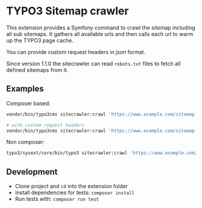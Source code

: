 # TYPO3 Sitemap crawler

This extension provides a Symfony command to crawl the sitemap including all sub sitemaps. It gathers all available urls and then calls each url to warm up the TYPO3 page cache.

You can provide custom request headers in json format.

Since version 1.1.0 the sitecrawler can read `robots.txt` files to fetch all defined sitemaps from it.

## Examples

Composer based:
```bash
vendor/bin/typo3cms sitecrawler:crawl 'https://www.example.com/sitemap.xml'

# with custom request headers
vendor/bin/typo3cms sitecrawler:crawl 'https://www.example.com/sitemap.xml' '{"X-Pjax": true}'
```
Non composer:
```bash
typo3/sysext/core/bin/typo3 sitecrawler:crawl 'https://www.example.com/sitemap.xml'
```

## Development

- Clone project and `cd` into the extension folder
- Install dependencies for tests: `composer install`
- Run tests with: `composer run test`
